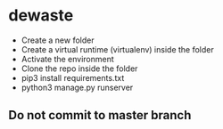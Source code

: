 # dewaste
* Create a new folder
* Create a virtual runtime (virtualenv) inside the folder
* Activate the environment
* Clone the repo inside the folder
* pip3 install requirements.txt
* python3 manage.py runserver

## Do not commit to master branch
